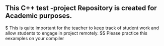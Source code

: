 ## This C++  test -project Repository is created for  Academic purposes.
$ This is quite important for the teacher to keep track of student work  and allow students to engage in project remotely.
$$ Please practice this eexamples on your compiler 

